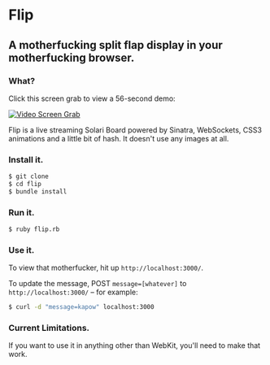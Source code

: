 # Flip

## A motherfucking split flap display in your motherfucking browser.

### What?

Click this screen grab to view a 56-second demo:

[![Video Screen Grab](http://b.vimeocdn.com/ts/317/513/317513725_640.jpg)](https://vimeo.com/45645328)

Flip is a live streaming Solari Board powered by Sinatra, WebSockets, CSS3 animations and a little bit of hash. It doesn't use any images at all.

### Install it.

~~~ sh
$ git clone
$ cd flip
$ bundle install
~~~

### Run it.

~~~ sh
$ ruby flip.rb
~~~

### Use it.

To view that motherfucker, hit up `http://localhost:3000/`.

To update the message, POST `message=[whatever]` to `http://localhost:3000/` –
for example:

~~~sh
$ curl -d "message=kapow" localhost:3000
~~~

### Current Limitations.

If you want to use it in anything other than WebKit, you'll need to make that work.

